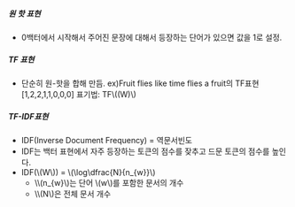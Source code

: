 ##### 원 핫 표현
- 0백터에서 시작해서 주어진 문장에 대해서 등장하는 단어가 있으면 값을 1로 설정.

##### TF 표현
- 단순히 원-핫을 합해 만듬.
	ex)Fruit flies like time flies a fruit의 TF표현 \[1,2,2,1,1,0,0,0]
	표기법: TF\\((W)\\)
##### TF-IDF표현
- IDF(Inverse Document Frequency) = 역문서빈도
- IDF는 백터 표현에서 자주 등장하는 토큰의 점수를 잦추고 드문 토큰의 점수를 높인다.
- IDF(\\(W\\)) = \\(\\log\\dfrac{N}{n_{w}}\\)
	- \\\\(n_{w}\\)는 단어 \\(w\\)를 포함한 문서의 개수
	- \\\\(N\\)은 전체 문서 개수
